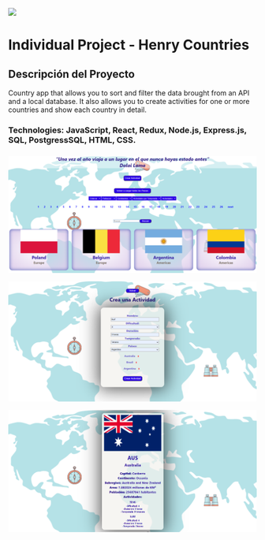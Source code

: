 
<p align='left'>
    <img src='https://static.wixstatic.com/media/85087f_0d84cbeaeb824fca8f7ff18d7c9eaafd~mv2.png/v1/fill/w_160,h_30,al_c,q_85,usm_0.66_1.00_0.01/Logo_completo_Color_1PNG.webp' </img>
</p>

# Individual Project - Henry Countries

## Descripción del Proyecto
Country app that allows you to sort and filter the data brought from an API and a local database. It also allows you to create activities for one or more countries and show each country in detail.

### Technologies: JavaScript, React, Redux, Node.js, Express.js, SQL, PostgressSQL, HTML, CSS.


<div>

###
</div>

<p align='left'>
    <img src='./images/Captura de pantalla 2022-01-28 105744.png'   height='' width=''  </img>
</p>
<p align='left'>
    <img src='./images/Captura de pantalla 2022-01-28 110616.png' </img>
</p>
<p align='left'>
    <img src='./images/Captura de pantalla 2022-01-28 110935.png' </img>
</p>
